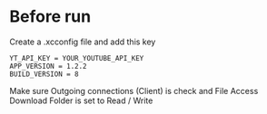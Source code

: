 # Before run


Create a .xcconfig file and add this key 
```
YT_API_KEY = YOUR_YOUTUBE_API_KEY
APP_VERSION = 1.2.2
BUILD_VERSION = 8
```

Make sure Outgoing connections (Client) is check and File Access Download Folder is set to Read / Write 

